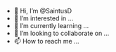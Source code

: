 - 👋 Hi, I’m @SaintusD
- 👀 I’m interested in ...
- 🌱 I’m currently learning ...
- 💞️ I’m looking to collaborate on ...
- 📫 How to reach me ...

<!---
SaintusD/SaintusD is a ✨ special ✨ repository because its `README.md` (this file) appears on your GitHub profile.
You can click the Preview link to take a look at your changes.
--->
